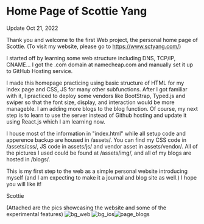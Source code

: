 # Home Page of Scottie Yang
Update Oct 21, 2022

Thank you and welcome to the first Web project, the personal home page of Scottie.
(To visit my website, please go to https://www.sctyang.com/)

I started off by learning some web structure including DNS, TCP/IP, CNAME... I got
the .com domain at namecheap.com and manually set it up to GitHub Hosting service.

I made this homepage practicing using basic structure of HTML for my index page and CSS, 
JS for many other subfunctions. After I got familiar with it, I practiced to deploy some 
vendors like BootStrap, Typed.js and swiper so that the font size, display, and interaction 
would be more manageble. I am adding more blogs to the blog function. Of course, my next 
step is to learn to use the server instead of Github hosting and update it using React.js 
which I am learning now.

I house most of the information in "index.html" while all setup code and apperence backup
are housed in /assets/. You can find my CSS code in /assets/css/, JS code in assets/js/ and 
vendor asset in assets/vendor/. All of the pictures I used could be found at /assets/img/, 
and all of my blogs are hosted in /blogs/.

This is my first step to the web as a simple personal website introducing myself (and I am 
expecting to make it a journal and blog site as well.) I hope you will like it!

Scottie

(Attached are the pics showcasing the website and some of the experimental features)
![bg_web](https://user-images.githubusercontent.com/22657009/197416530-422c7aad-bbcd-4d0e-95d1-908d796b484f.png)
![bg_ios](https://user-images.githubusercontent.com/22657009/197416529-f2316d54-1a14-4411-84c3-07e40c2451bc.png)![page_blogs](https://user-images.githubusercontent.com/22657009/197416527-3575bd51-7683-4138-bfd8-2b2382870ebd.png)


